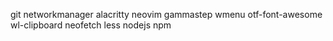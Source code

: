 git
networkmanager
alacritty
neovim
gammastep
wmenu
    otf-font-awesome
wl-clipboard
neofetch
less
nodejs
npm
